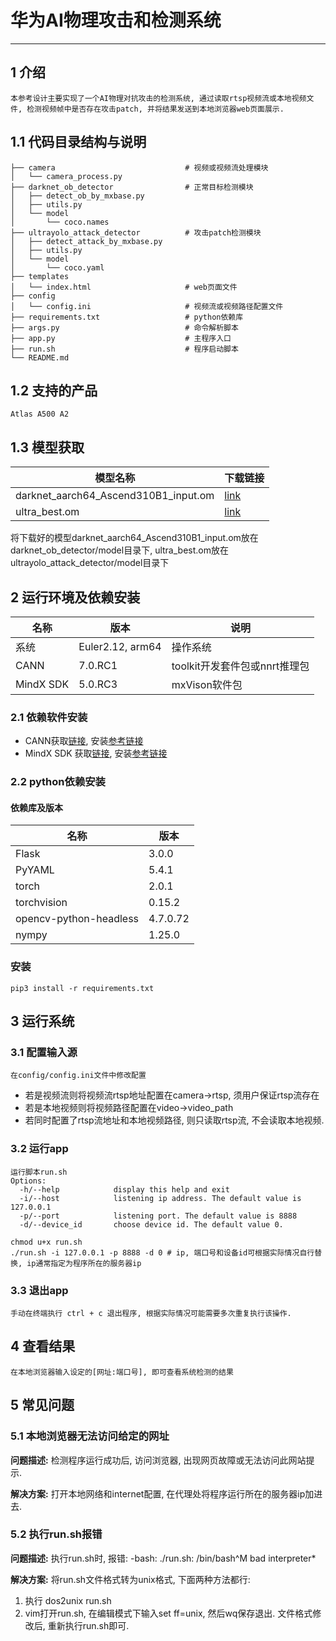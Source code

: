 #  华为AI物理攻击和检测系统

--------------------------

## 1 介绍
    本参考设计主要实现了一个AI物理对抗攻击的检测系统, 通过读取rtsp视频流或本地视频文件, 检测视频帧中是否存在攻击patch, 并将结果发送到本地浏览器web页面展示.

## 1.1 代码目录结构与说明
```
├── camera                             # 视频或视频流处理模块
│   └── camera_process.py              
├── darknet_ob_detector                # 正常目标检测模块
│   ├── detect_ob_by_mxbase.py         
│   ├── utils.py
│   └── model
│       └── coco.names
├── ultrayolo_attack_detector          # 攻击patch检测模块
│   ├── detect_attack_by_mxbase.py     
│   ├── utils.py
│   └── model
│       └── coco.yaml
├── templates
│   └── index.html                     # web页面文件
├── config 
│   └── config.ini                     # 视频流或视频路径配置文件        	            
├── requirements.txt                   # python依赖库
├── args.py                            # 命令解析脚本
├── app.py                             # 主程序入口
├── run.sh                             # 程序启动脚本
└── README.md
```

## 1.2 支持的产品
    Atlas A500 A2

## 1.3 模型获取
| 模型名称       | 下载链接 |
|---------------|------|
| darknet_aarch64_Ascend310B1_input.om | [link](https://mindx.sdk.obs.cn-north-4.myhuaweicloud.com/mindxsdk-referenceapps%20/mxVision/ai_attacking/darknet_aarch64_Ascend310B1_input.om) |
| ultra_best.om | [link](https://mindx.sdk.obs.cn-north-4.myhuaweicloud.com/mindxsdk-referenceapps%20/mxVision/ai_attacking/ultra_best.om) |

将下载好的模型darknet_aarch64_Ascend310B1_input.om放在darknet_ob_detector/model目录下, ultra_best.om放在ultrayolo_attack_detector/model目录下

## 2 运行环境及依赖安装

| 名称      | 版本              | 说明                          |
|-----------|------------------|-------------------------------|
| 系统      | Euler2.12, arm64  | 操作系统                      |
| CANN      | 7.0.RC1           | toolkit开发套件包或nnrt推理包  |
| MindX SDK | 5.0.RC3           | mxVison软件包                 |


### 2.1 依赖软件安装
- CANN获取[链接](https://www.hiascend.com/software/cann), 安装[参考链接](https://www.hiascend.com/document/detail/zh/canncommercial/70RC1/envdeployment/instg/instg_0013.html)
- MindX SDK 获取[链接](https://www.hiascend.com/software/Mindx-sdk), 安装[参考链接](https://www.hiascend.com/document/detail/zh/mind-sdk/50rc3/vision/mxvisionug/mxvisionug_0014.html)

### 2.2 python依赖安装
#### 依赖库及版本
| 名称                   | 版本      |
|------------------------|----------|
| Flask                  | 3.0.0    |
| PyYAML                 | 5.4.1    |
| torch                  | 2.0.1    |
| torchvision            | 0.15.2   |
| opencv-python-headless | 4.7.0.72 |
| nympy                  | 1.25.0   |

### 安装
```shell
pip3 install -r requirements.txt
```

## 3 运行系统

### 3.1 配置输入源
    在config/config.ini文件中修改配置
- 若是视频流则将视频流rtsp地址配置在camera->rtsp, 须用户保证rtsp流存在
- 若是本地视频则将视频路径配置在video->video_path
- 若同时配置了rtsp流地址和本地视频路径, 则只读取rtsp流, 不会读取本地视频.

### 3.2 运行app
    运行脚本run.sh
    Options:
      -h/--help            display this help and exit
      -i/--host            listening ip address. The default value is 127.0.0.1
      -p/--port            listening port. The default value is 8888
      -d/--device_id       choose device id. The default value 0.
```shell
chmod u+x run.sh
./run.sh -i 127.0.0.1 -p 8888 -d 0 # ip, 端口号和设备id可根据实际情况自行替换, ip通常指定为程序所在的服务器ip
```

### 3.3 退出app
    手动在终端执行 ctrl + c 退出程序, 根据实际情况可能需要多次重复执行该操作.

 
## 4 查看结果
    在本地浏览器输入设定的[网址:端口号], 即可查看系统检测的结果

## 5 常见问题

### 5.1 本地浏览器无法访问给定的网址
**问题描述:**
检测程序运行成功后, 访问浏览器, 出现网页故障或无法访问此网站提示.

**解决方案:**
打开本地网络和internet配置, 在代理处将程序运行所在的服务器ip加进去.

### 5.2 执行run.sh报错
**问题描述:**
执行run.sh时, 报错: -bash: ./run.sh: /bin/bash^M bad interpreter*

**解决方案:**
将run.sh文件格式转为unix格式, 下面两种方法都行:
1. 执行 dos2unix run.sh
2. vim打开run.sh, 在编辑模式下输入set ff=unix, 然后wq保存退出.
文件格式修改后, 重新执行run.sh即可.